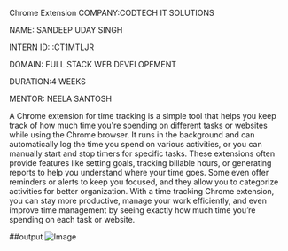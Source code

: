 Chrome Extension
COMPANY:CODTECH IT SOLUTIONS

NAME: SANDEEP UDAY SINGH

INTERN ID: :CT1MTLJR

DOMAIN: FULL STACK WEB DEVELOPEMENT

DURATION:4 WEEKS

MENTOR: NEELA SANTOSH

A Chrome extension for time tracking is a simple tool that helps you keep track of how much time you're spending on different tasks or websites while using the Chrome browser. It runs in the background and can automatically log the time you spend on various activities, or you can manually start and stop timers for specific tasks. These extensions often provide features like setting goals, tracking billable hours, or generating reports to help you understand where your time goes. Some even offer reminders or alerts to keep you focused, and they allow you to categorize activities for better organization. With a time tracking Chrome extension, you can stay more productive, manage your work efficiently, and even improve time management by seeing exactly how much time you’re spending on each task or website.

##output
![Image](https://github.com/user-attachments/assets/5489f199-84a1-4ccf-9845-e5ad15a9fa39)
